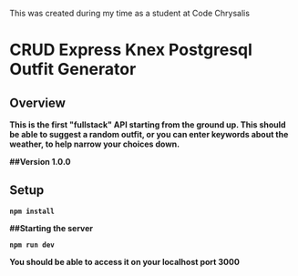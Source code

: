 This was created during my time as a student at Code Chrysalis

<b><h1>CRUD Express Knex Postgresql Outfit Generator</h1><b>

## Overview

This is the first "fullstack" API starting from the ground up.
This should be able to suggest a random outfit, or you can enter keywords about the weather,
to help narrow your choices down.

##Version
1.0.0

## Setup

```
npm install
```

##Starting the server

```
npm run dev
```

You should be able to access it on your localhost port 3000
